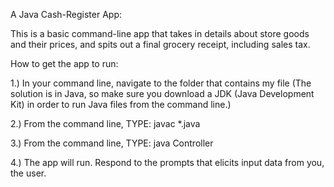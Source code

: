 A Java Cash-Register App:

This is a basic command-line app that takes in details about store goods and their prices, and spits out a final grocery receipt, including sales tax. 

How to get the app to run:

1.) In your command line, navigate to the folder that contains my file (The solution is in Java, so make sure you download a JDK (Java Development Kit) in order to run Java files from the command line.)

2.) From the command line, TYPE:  javac *.java

3.) From the command line, TYPE: java Controller 

4.) The app will run. Respond to the prompts that elicits input data from you, the user.
